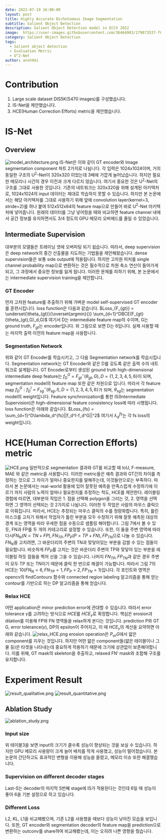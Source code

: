 ```yaml
---
date: 2022-07-19 16:00:00  
layout: post  
title: Highly Accurate Dichotomous Image Segmentation
subtitle: Salient Object Detection
description: Salient Object Detection model in ECCV 2022
image:  https://user-images.githubusercontent.com/36464983/179873537-f6961851-51ca-4935-9472-20041d42e96b.png
category: Salient Object Detection
tags:
  - Salient object detection
  - Evaluation Metric
  - U^2-Net
author: ansh941
---
```

# Contribution

1. Large scale dataset DIS5K(5470 images)를 구성했습니다.
2. IS-Net을 제안했습니다.
3. HCE(Human Correction Efforts) metric을 제안했습니다.

# IS-Net

## Overview
![model_architecture.png](https://user-images.githubusercontent.com/36464983/179873537-f6961851-51ca-4935-9472-20041d42e96b.png)
IS-Net은 이와 같이 GT encoder와 Image segmentation component 파트 2가지로 나뉩니다. 각 입력은 1024x1024이며, 거의 동일한 구조의 U$^2$-Net이 320x320 이었는데 3배에 가깝게 늘어났습니다. 하지만 필요한 메모리나 시간의 경우 이전과 크게 다르지 않습니다.
여기서 중요한 것은 U$^2$-Net의 구조를 그대로 사용한 것입니다. 기존의 네트워크는 320x320을 위해 설계된 아키텍처로, 1024x1024의 input 데이터는 제대로 학습하지 못할 수 있습니다. 하지만 본 논문에서는 해당 아키텍처를 그대로 사용하기 위해 앞에 convolution layer(kernel=3, stride=2)를 하나 붙여 512x512x64의 feature map으로 만들어 바로 U$^2$-Net 아키텍처에 넣어줍니다. 원래의 데이터를 그냥 넣어줬을 때와 비교하면 feature channel 내에서 공간 정보를 유지하면서도 3/4 정도의 GPU 메모리 오버헤드를 줄일 수 있었습니다.

## Intermediate Supervision
대부분의 모델들은 트레이닝 셋에 오버피팅 되기 쉽습니다. 따라서, deep supervision은 deep network의 중간 산출물을 지도하는 기법들을 제안해왔습니다. dense supervision들은 보통 side output에 적용됩니다. 하지만 고차원 피처를 single channel probability map으로 변환하는 것은 필수적으로 차원 축소 연산이 들어가게 되고, 그 과정에서 중요한 정보를 잃게 됩니다.
이러한 문제를 피하기 위해, 본 논문에서는 intermediate supervision training을 제안합니다.

### GT Encoder
먼저 고차원 feature를 추출하기 위해 가벼운 model self-supervised GT encoder를 훈련시킵니다.
loss function은 다음과 같습니다.
$Loss_{F_{gt}} = \underset{\theta_{gt}}{\overset{argmin}{}} \sum_{d=1}^DBCE(F_{gt}(\theta_{gt},G)_d,G)$
여기서 D는 intermediate feature map의 수이며, G는 ground truth, $F_{gt}$는 encoder입니다.
위 그림으로 보면 D는 6입니다.
실제 사용할 때는 마지막 출력 이전의 feature map을 사용합니다.

### Segmentation Network
위와 같이 GT Encoder를 학습시키고, 그 다음 Segmentation network를 학습시킵니다.
Segmentation network는 GT Encoder와 같은 D를 갖도록 같은 출력 수의 네트워크로 설계됩니다.
GT Encoder로부터 생성된 ground truth high-dimensional intermediate deep feature는 $f_D^G=F_{gt}^-(\theta_{gt},G), D=\{1,2,3,4,5,6\}$이 되며, segmentation model의 feature map 또한 같은 차원으로 입니다. 따라서 각 feature map $f_D^G: f_D^I=F_{sg}^-(\theta_{sg},I), D=\{1,2,3,4,5,6\}$가 되며, $\theta_{sg}$는 segmentation model의 weight입니다.
Feature synchronization를 통한 IS(Intermediate Supervision)은 high-dimensional feature consistency loss에 따라 시행됩니다. loss function은 아래와 같습니다.
$Loss_{fs} = \sum_{d=1}^D\lambda_d^{fs}||f_d^I-f_d^G||^2$
여기서 $\lambda_d^{fs}$는 각 fs loss의 weight입니다.

# HCE(Human Correction Efforts) metric
![HCE.png](https://user-images.githubusercontent.com/36464983/179873744-5e08858f-7e2e-4dd2-88d8-0a1c2e729d07.png)
일반적으로 segmentation 결과와 GT를 비교할 때 IoU, F-measure, MAE 와 같은 metric을 사용합니다. 이러한 metric들은 예측 결과와 GT간의 차이를 측정하는 것으로 그 차이가 얼마나 중요한지를 말해주는데, 이것들만으로는 부족하다.
따라서 본 논문에서는 real-world 활용에 있어 잘못된 예측을 만족스럽게 수정하기에 이르기 까지 사람의 노력이 얼마나 필요한지를 추정하는 척도, HCE를 제안한다. 레이블링 경험에 따르면, 대부분의 작업은 1. 점을 선택해 polygon을 그리는 것, 2. 영역을 선택하면 그 영역이 선택되는 것 2가지로 나뉩니다. 이러한 두 작업은 사람의 마우스 클릭으로 이뤄집니다. 따라서, HCE는 추정되는 마우스 클릭의 수를 정량화합니다. 특히, 틀린 마스크를 고치기 위해서 작업자가 틀린 부분을 모두 수정하기 위해 잘못 예측된 대상의 경계 또는 영역을 따라 우세한 점을 수동으로 샘플링 해야합니다.
그림 7에서 볼 수 있듯, FN과 FP를 두 개의 카테고리로 설정할 수 있습니다. 또한, 이 둘을 주변 영역에 따라 다시$FN_N(N=TN+FP), FN_{TP}, FP_P(P=TP+FN), FP_{TN}$으로 나눌 수 있습니다. $FN_N$을 고치려면, 그 바운더리의 주변의 TN과 맞닿아있는 부분을 감쌀 수 있는 점들이 필요합니다. 비슷하게 $FP_P$를 고치는 것은 바운더리 주변의 TP와 맞닿아 있는 부분을 레이블링 하듯 점들을 찍어 선을 그을 수 있습니다. 나머지 $FN_{TP},FP_{TN}$과 같은 경우 주변이 모두 TP 또는 TN이기 때문에 클릭 한 번으로 해결이 가능합니다. 따라서 그림 7의 HCE는 10($FN_N=6, FN_{TP}=1, FP_P=2, FP_{TN}=1)$입니다. 각 포인트와 영역은 opencv의 findContours 함수와 connected region labeling 알고리즘을 통해 얻는 contour를 기반으로 하는 DP 알고리즘을 통해 얻습니다.

### Relax HCE
어떤 application은 minor prediction error에 관대할 수 있습니다. 따라서 error tolerance $\gamma$를 고려하는 방식으로 $HCE$를 $HCE_\gamma$로 확장합니다. 핵심은 erosion과 dilation를 이용해 FP와 FN 영역들을 relax하게 본다는 것입니다. prediction P와 GT G, error tolerance($\gamma$), DP의 epsilon이 주어지고, 이 때 $HCE_\gamma$의 계산을 요약하면 아래와 같습니다.
![relax_HCE.png](https://user-images.githubusercontent.com/36464983/179873864-aee4279c-9515-4fb5-9c21-4bb1f887f064.png)
erosion operation은 $P_{or}G$에서 얇은 component를 지우는 것입니다. 하지만 어떤 얇은 component들(얇은 테이블이나 그물 등)은 타겟을 나타내는데 중요하게 작용하기 때문에 크기에 상관없이 보존해야합니다. 이를 위해, GT mask의 skeleton을 추출하고, relaxed FN’ mask와 조합해 구조를 유지합니다.

# Experiment Result
![result_qualitative.png](https://user-images.githubusercontent.com/36464983/179873927-ce9ad8b3-b8c4-4b39-a67f-152c6bf4c3f9.png)
![result_quantitative.png](https://user-images.githubusercontent.com/36464983/179873932-31af2563-a1d5-4535-a3a8-69cdc6169ca8.png)

## Ablation Study
![ablation_study.png](https://user-images.githubusercontent.com/36464983/179873959-beda38b1-bc72-46d2-8090-9a8a10e64af0.png)

### Input size
위 테이블3을 보면 input의 크기가 클수록 성능이 향상되는 것을 보실 수 있습니다. 하지만 GPU 메모리 사용량이 크게 늘어 배치를 작게 사용했고, 성능이 떨어졌습니다. 본 논문의 간단하고도 효과적인 변형을 이용해 성능을 올렸고, 메모리 이슈 또한 해결했습니다.

### Supervision on different decoder stages
Last-S는 decoder의 마지막 S번째 stage에 IS가 적용된다는 것인데 6일 때 성능이 좋아 6을 기본 설정으로 하고 있습니다.

### Different Loss
L2, KL, L1을 비교해봤으며, 기존 L2를 사용했을 때보다 성능이 낮아진 모습을 보입니다.
또한, GT encoder와 segmentation decoder의 feature map을 prediction으로 변환하는 outconv를 share하여 비교해봤는데, 이는 오히려 나쁜 영향을 줬습니다.
